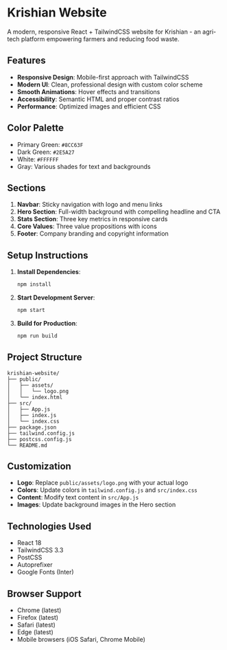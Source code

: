 # Krishian Website

A modern, responsive React + TailwindCSS website for Krishian - an agri-tech platform empowering farmers and reducing food waste.

## Features

- **Responsive Design**: Mobile-first approach with TailwindCSS
- **Modern UI**: Clean, professional design with custom color scheme
- **Smooth Animations**: Hover effects and transitions
- **Accessibility**: Semantic HTML and proper contrast ratios
- **Performance**: Optimized images and efficient CSS

## Color Palette

- Primary Green: `#8CC63F`
- Dark Green: `#2E5A27`
- White: `#FFFFFF`
- Gray: Various shades for text and backgrounds

## Sections

1. **Navbar**: Sticky navigation with logo and menu links
2. **Hero Section**: Full-width background with compelling headline and CTA
3. **Stats Section**: Three key metrics in responsive cards
4. **Core Values**: Three value propositions with icons
5. **Footer**: Company branding and copyright information

## Setup Instructions

1. **Install Dependencies**:
   ```bash
   npm install
   ```

2. **Start Development Server**:
   ```bash
   npm start
   ```

3. **Build for Production**:
   ```bash
   npm run build
   ```

## Project Structure

```
krishian-website/
├── public/
│   ├── assets/
│   │   └── logo.png
│   └── index.html
├── src/
│   ├── App.js
│   ├── index.js
│   └── index.css
├── package.json
├── tailwind.config.js
├── postcss.config.js
└── README.md
```

## Customization

- **Logo**: Replace `public/assets/logo.png` with your actual logo
- **Colors**: Update colors in `tailwind.config.js` and `src/index.css`
- **Content**: Modify text content in `src/App.js`
- **Images**: Update background images in the Hero section

## Technologies Used

- React 18
- TailwindCSS 3.3
- PostCSS
- Autoprefixer
- Google Fonts (Inter)

## Browser Support

- Chrome (latest)
- Firefox (latest)
- Safari (latest)
- Edge (latest)
- Mobile browsers (iOS Safari, Chrome Mobile)
